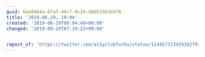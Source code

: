 ```yaml
---
guid: 6ae84b4a-6fa7-44c7-9c24-d8d51561b5f0
title: '2019.06.29, 10:04'
created: '2019-06-29T08:04:48+00:00'
changed: '2019-09-24T07:19:22+00:00'


repost_of: 'https://twitter.com/a11yclubTurku/status/1144577234293927937?s=19'
---
```


